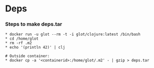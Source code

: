 # Deps

###  Steps to make deps.tar
```
* docker run -u glot --rm -t -i glot/clojure:latest /bin/bash
* cd /home/glot
* rm -rf .m2
* echo '(println 42)' | clj

# Outside container: 
* docker cp -a '<containerid>:/home/glot/.m2' - | gzip > deps.tar
```
